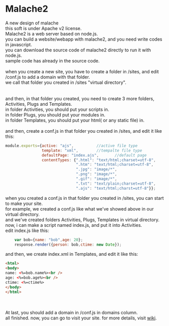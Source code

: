 Malache2
========

A new design of malache<br />
this soft is under Apache v2 license.
<br />
Malache2 is a web server based on node.js.<br />
you can build a website/webapp with malache2, and you need write codes in javascript.<br />
you can download the source code of malache2 directly to run it with node.js.<br />
sample code has already in the source code.<br />
<br />
when you create a new site, you have to create a folder in /sites, and edit /conf.js to add a domain with that folder.<br />
we call that folder you created in /sites "virtual directory".<br />
<br />
<br />
and then, in that folder you created, you need to create 3 more folders, Activities, Plugs and Templates.<br />
in folder Activities, you should put your scripts in.<br />
in folder Plugs, you should put your modules in.<br />
in folder Templates, you should put your html( or any static file) in.<br />
<br />
and then, create a conf.js in that folder you created in /sites, and edit it like this:<br />
```javascript
module.exports={active: "ajs",			//active file type
                template: "xml",		//tempalte file type	
                defaultPage: "index.ajs",		//default page
                contentTypes: {".html": "text/html;charset=utf-8",
                               ".htm": "text/html;charset=utf-8",
                               ".jpg": "image/*",
                               ".png": "image/*",
                               ".gif": "image/*",
                               ".txt": "text/plain;charset=utf-8",
                               ".ajs": "text/html;charst=utf-8"}};
```
when you created a conf.js in that folder you created in /sites, you can start to make your site.<br />
for example, we created a conf.js like what we've showed above in our virtual directory.<br />
and we've created folders Activities, Plugs, Templates in virtual directory.<br />
now, i can make a script named index.js, and put it into Activities.<br />
edit index.js like this:
```javascript
	var bob={name: "bob",age: 20};
	response.render({person: bob,ctime: new Date});
```


and then, we create index.xml in Templates, and edit it like this: 
```html
<html>
<body>
name: <%=bob.name%><br />
age: <%=bob.age%><br />
ctime: <%=ctime%>
</body>
</html>
```
<br /><br />
At last, you should add a domain in /conf.js in domains column.<br />
all finished. now, you can go to visit your site.
for more details, visit [wiki](https://github.com/malpower/Malache2/wiki).
